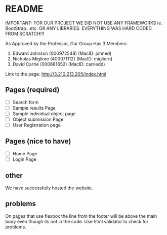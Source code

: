 # README

IMPORTANT: FOR OUR PROJECT WE DID NOT USE ANY FRAMEWORKS ie. BootStrap...etc. OR ANY LIBRARIES. EVERYTHING WAS HARD CODED FROM SCRATCH!!!

As Approved by the Professor, Our Group Has 3 Members:
1) Edward Johnson (000972548) (MacID: johned)
2) Nicholas Migliore (400071112) (MacID: migliorn)
3) David Carrie (000661652) (MacID: carriedd)

Link to the page: http://3.210.213.205/index.html

## Pages (required)

- [ ] Search form
- [ ] Sample results Page
- [ ] Sample individual object page
- [ ] Object submission Page
- [ ] User Registration page

## Pages (nice to have)

- [ ] Home Page
- [ ] Login Page

## other

We have successfully hosted the website.

## problems

On pages that use flexbox the line from the footer will be above the main body even though its not in the code. Use html validator to check for problems.

